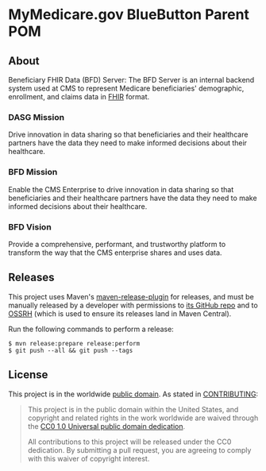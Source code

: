 MyMedicare.gov BlueButton Parent POM
====================================

## About

Beneficiary FHIR Data (BFD) Server: The BFD Server is an internal backend system used at CMS to represent Medicare beneficiaries' demographic, enrollment, and claims data in [FHIR](https://www.hl7.org/fhir/overview.html) format.

### DASG Mission
Drive innovation in data sharing so that beneficiaries and their healthcare partners have the data they need to make informed decisions about their healthcare. 

### BFD Mission
Enable the CMS Enterprise to drive innovation in data sharing so that beneficiaries and their healthcare partners have the data they need to make informed decisions about their healthcare. 

### BFD Vision
Provide a comprehensive, performant, and trustworthy platform to transform the way that the CMS enterprise shares and uses data. 

## Releases

This project uses Maven's [maven-release-plugin](http://maven.apache.org/maven-release/maven-release-plugin/) for releases, and must be manually released by a developer with permissions to [its GitHub repo](https://github.com/HHSIDEAlab/bluebutton-parent-pom) and to [OSSRH](http://central.sonatype.org/pages/ossrh-guide.html) (which is used to ensure its releases land in Maven Central).

Run the following commands to perform a release:

    $ mvn release:prepare release:perform
    $ git push --all && git push --tags

## License

This project is in the worldwide [public domain](LICENSE.md). As stated in [CONTRIBUTING](CONTRIBUTING.md):

> This project is in the public domain within the United States, and copyright and related rights in the work worldwide are waived through the [CC0 1.0 Universal public domain dedication](https://creativecommons.org/publicdomain/zero/1.0/).
>
> All contributions to this project will be released under the CC0 dedication. By submitting a pull request, you are agreeing to comply with this waiver of copyright interest.
